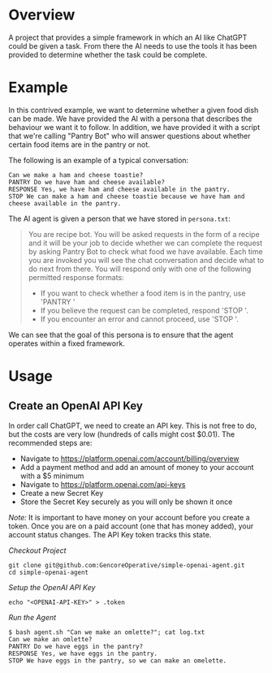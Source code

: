 # Overview

A project that provides a simple framework in which an AI like ChatGPT could be given a task. From there
the AI needs to use the tools it has been provided to determine whether the task could be complete.

# Example

In this contrived example, we want to determine whether a given food dish can be made. We have provided
the AI with a persona that describes the behaviour we want it to follow. In addition, we have provided
it with a script that we're calling "Pantry Bot" who will answer questions about whether certain food
items are in the pantry or not.

The following is an example of a typical conversation:

```
Can we make a ham and cheese toastie?
PANTRY Do we have ham and cheese available?
RESPONSE Yes, we have ham and cheese available in the pantry.
STOP We can make a ham and cheese toastie because we have ham and cheese available in the pantry.
```

The AI agent is given a person that we have stored in `persona.txt`:
> You are recipe bot. You will be asked requests in the form of a recipe and it will be your job to decide whether we can complete the request by asking Pantry Bot to check what food we have available. Each time you are invoked you will see the chat conversation and decide what to do next from there. You will respond only with one of the following permitted response formats:
> 
> - If you want to check whether a food item is in the pantry, use 'PANTRY <question>'
> - If you believe the request can be completed, respond 'STOP <reason>'.
> - If you encounter an error and cannot proceed, use 'STOP <reason>'.

We can see that the goal of this persona is to ensure that the agent operates within a fixed
framework.

# Usage


## Create an OpenAI API Key

In order call ChatGPT, we need to create an API key. This is not free to do, but the costs are
very low (hundreds of calls might cost $0.01). The recommended steps are:

* Navigate to https://platform.openai.com/account/billing/overview
* Add a payment method and add an amount of money to your account with a $5 minimum
* Navigate to https://platform.openai.com/api-keys
* Create a new Secret Key
* Store the Secret Key securely as you will only be shown it once

_Note:_ It is important to have money on your account before you create a token. Once you
are on a paid account (one that has money added), your account status changes. The API Key
token tracks this state.

*Checkout Project*

```
git clone git@github.com:GencoreOperative/simple-openai-agent.git
cd simple-openai-agent
```

*Setup the OpenAI API Key*

```
echo "<OPENAI-API-KEY>" > .token
```

*Run the Agent*

```
$ bash agent.sh "Can we make an omlette?"; cat log.txt
Can we make an omlette?
PANTRY Do we have eggs in the pantry?
RESPONSE Yes, we have eggs in the pantry.
STOP We have eggs in the pantry, so we can make an omelette.
```